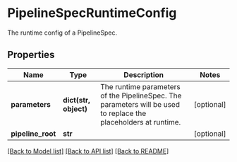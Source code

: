 # PipelineSpecRuntimeConfig

The runtime config of a PipelineSpec.

## Properties

| Name              | Type                  | Description                                                                                                     | Notes      |
| ----------------- | --------------------- | --------------------------------------------------------------------------------------------------------------- | ---------- |
| **parameters**    | **dict(str, object)** | The runtime parameters of the PipelineSpec. The parameters will be used to replace the placeholders at runtime. | [optional] |
| **pipeline_root** | **str**               |                                                                                                                 | [optional] |

[[Back to Model list]](../README.md#documentation-for-models) [[Back to API list]](../README.md#documentation-for-api-endpoints) [[Back to README]](../README.md)
